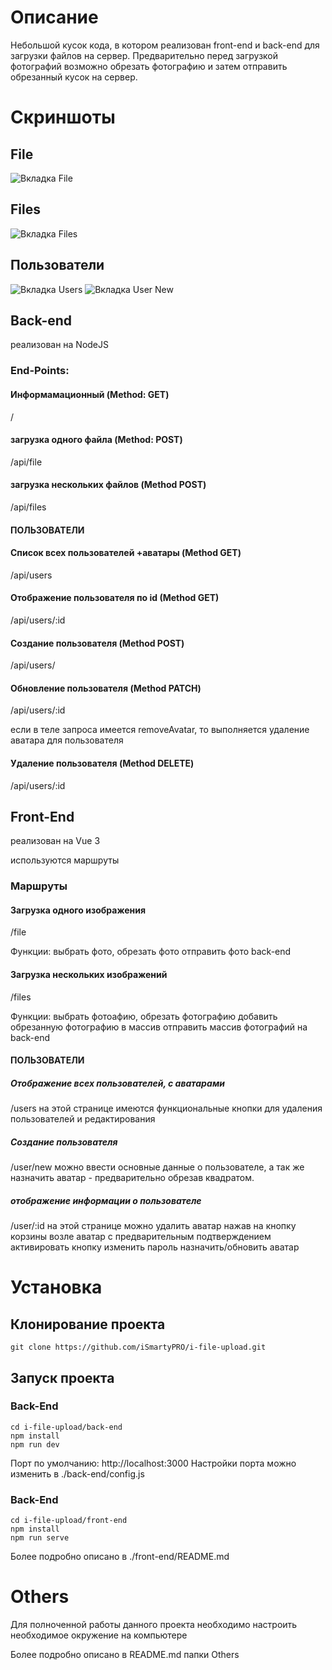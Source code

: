 # Описание

Небольшой кусок кода, в котором реализован front-end и back-end для загрузки файлов на сервер.
Предварительно перед загрузкой фотографий возможно обрезать фотографию и затем отправить обрезанный кусок на сервер.

# Скриншоты

## File
![Вкладка File](https://github.com/iSmartyPRO/i-file-upload/blob/master/screenshots/file.jpg)

## Files
![Вкладка Files](https://github.com/iSmartyPRO/i-file-upload/blob/master/screenshots/files.jpg)

## Пользователи
![Вкладка Users](https://github.com/iSmartyPRO/i-file-upload/blob/master/screenshots/users.jpg)
![Вкладка User New](https://github.com/iSmartyPRO/i-file-upload/blob/master/screenshots/userNew.jpg)


## Back-end
реализован на NodeJS

### End-Points:

#### Информамационный (Method: GET)
/

#### загрузка одного файла (Method: POST)
/api/file

#### загрузка нескольких файлов (Method POST)
/api/files

#### ПОЛЬЗОВАТЕЛИ

#### Список всех пользователей +аватары (Method GET)
/api/users

#### Отображение пользователя по id  (Method GET)
/api/users/:id

#### Создание пользователя  (Method POST)
/api/users/

#### Обновление пользователя  (Method PATCH)
/api/users/:id

если в теле запроса имеется removeAvatar, то выполняется удаление аватара для пользователя

#### Удаление пользователя  (Method DELETE)
/api/users/:id


## Front-End
реализован на Vue 3

используются маршруты

### Маршруты

#### Загрузка одного изображения
/file

Функции:
выбрать фото,
обрезать фото
отправить фото back-end


#### Загрузка нескольких изображений
/files

Функции:
выбрать фотоaфию,
обрезать фотографию
добавить обрезанную фотографию в массив
отправить массив фотографий на back-end

#### ПОЛЬЗОВАТЕЛИ

##### Отображение всех пользователей, с аватарами
/users
на этой странице имеются функциональные кнопки для удаления пользователей и редактирования

##### Создание пользователя
/user/new
можно ввести основные данные о пользователе, а так же назначить аватар - предварительно обрезав квадратом.

##### отображение информации о пользователе
/user/:id
на этой странице можно удалить аватар нажав на кнопку корзины возле аватар с предварительным подтверждением
активировать кнопку изменить пароль
назначить/обновить аватар


# Установка

## Клонирование проекта
```
git clone https://github.com/iSmartyPRO/i-file-upload.git
```

## Запуск проекта

### Back-End
```
cd i-file-upload/back-end
npm install
npm run dev
```
Порт по умолчанию: http://localhost:3000
Настройки порта можно изменить в ./back-end/config.js

### Back-End
```
cd i-file-upload/front-end
npm install
npm run serve
```
Более подробно описано в ./front-end/README.md


# Others
Для полноченной работы данного проекта необходимо настроить необходимое окружение на компьютере

Более подробно описано в README.md папки Others